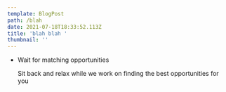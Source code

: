 ```yaml
---
template: BlogPost
path: /blah
date: 2021-07-18T18:33:52.113Z
title: 'blah blah '
thumbnail: ''
---
```

<!--StartFragment-->

* Wait for matching opportunities

  Sit back and relax while we work on finding the best opportunities for you

<!--EndFragment-->
